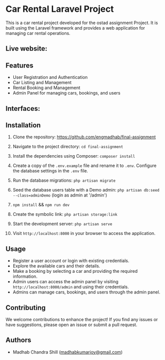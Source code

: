 # Car Rental Laravel Project

This is a car rental project developed for the ostad assignment Project. It is built using the Laravel framework and provides a web application for managing car rental operations.

## Live website:


## Features

-   User Registration and Authentication
-   Car Listing and Management
-   Rental Booking and Management
-   Admin Panel for managing cars, bookings, and users


## Interfaces:


## Installation

1. Clone the repository: https://github.com/engmadhab/final-assignment

2. Navigate to the project directory: `cd final-assignment`

3. Install the dependencies using Composer: `composer install`

4. Create a copy of the `.env.example` file and rename it to `.env`. Configure the database settings in the `.env` file.

<!-- 5. Generate an application key: `php artisan key:generate` -->

5. Run the database migrations: `php artisan migrate`

6. Seed the database users table with a Demo admin: `php artisan db:seed --class=adminDemo` (login as admin at '/admin')

7. `npm install` && `npm run dev`

8. Create the symbolic link: `php artisan storage:link`

9. Start the development server: `php artisan serve`

10. Visit `http://localhost:8000` in your browser to access the application.

## Usage

-   Register a user account or login with existing credentials.
-   Explore the available cars and their details.
-   Make a booking by selecting a car and providing the required information.
-   Admin users can access the admin panel by visiting `http://localhost:8000/admin` and using their credentials.
-   Admins can manage cars, bookings, and users through the admin panel.

## Contributing

We welcome contributions to enhance the project! If you find any issues or have suggestions, please open an issue or submit a pull request.

## Authors
-   Madhab Chandra Shill (madhabkumarjoy@gmail.com)

